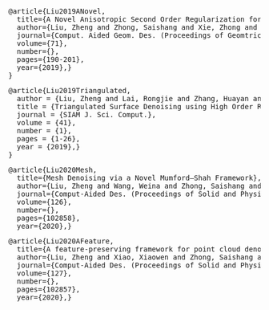 <span id="Liu2019ANovel">
<pre>
@article{Liu2019ANovel,
  title={A Novel Anisotropic Second Order Regularization for Mesh Denoising},
  author={Liu, Zheng and Zhong, Saishang and Xie, Zhong and Wang, Weina},
  journal={Comput. Aided Geom. Des. (Proceedings of Geomtric Modeling and Processing)},
  volume={71},
  number={},
  pages={190-201},
  year={2019},}
}
</pre>
</span>

<span id="Liu2019Triangulated">
<pre>
@article{Liu2019Triangulated,
  author = {Liu, Zheng and Lai, Rongjie and Zhang, Huayan and Wu, Chunlin},
  title = {Triangulated Surface Denoising using High Order Regularization with Dynamic Weights},
  journal = {SIAM J. Sci. Comput.},
  volume = {41},
  number = {1},
  pages = {1-26},
  year = {2019},}
}
</pre>
</span>

<span id="Liu2020Mesh">
<pre>
@article{Liu2020Mesh,
  title={Mesh Denoising via a Novel Mumford–Shah Framework},
  author={Liu, Zheng and Wang, Weina and Zhong, Saishang and Zeng, Bohong and Liu, Jinqin and Wang, Weiming},
  journal={Comput-Aided Des. (Proceedings of Solid and Physical Modeling)},
  volume={126},
  number={},
  pages={102858},
  year={2020},}
</pre>
</span>

<span id="Liu2020AFeature">
<pre>
@article{Liu2020AFeature,
  title={A feature-preserving framework for point cloud denoising},
  author={Liu, Zheng and Xiao, Xiaowen and Zhong, Saishang and Wang, Weina and Li, Yanlei and Zhang, Ling and Xie, Zhong},
  journal={Comput-Aided Des. (Proceedings of Solid and Physical Modeling)},
  volume={127},
  number={},
  pages={102857},
  year={2020},}
</pre>
</span>
